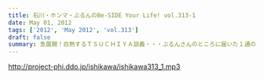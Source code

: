 ```yaml
---
title: 石川・ホンマ・ぶるんのBe-SIDE Your Life! vol.313-1
date: May 01, 2012
tags: ['2012', 'May 2012', 'vol.313']
draft: false
summary: 急展開！白熱するＴＳＵＣＨＩＹＡ談義・・・ぶるんさんのところに届いた１通の携帯メールからそれは回し始めた！ＮＡＭＡＥ
---
```


http://project-phi.ddo.jp/ishikawa/ishikawa313_1.mp3
